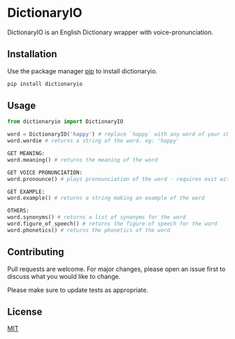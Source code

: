 # DictionaryIO

DictionaryIO is an English Dictionary wrapper with voice-pronunciation.
## Installation

Use the package manager [pip](https://pip.pypa.io/en/stable/) to install dictionaryio.

```bash
pip install dictionaryio
```

## Usage

```python
from dictionaryio import DictionaryIO

word = DictionaryIO('happy') # replace `happy` with any word of your choice
word.wordie # returns a string of the word. eg: 'happy'

GET MEANING:
word.meaning() # returns the meaning of the word

GET VOICE PRONUNCIATION:
word.pronounce() # plays pronounciation of the word - requires exit with CTRL + C

GET EXAMPLE:
word.example() # returns a string making an example of the word

OTHERS:
word.synonyms() # returns a list of synonyms for the word
word.figure_of_speech() # returns the figure of speech for the word
word.phonetics() # returns the phonetics of the word
```

## Contributing
Pull requests are welcome. For major changes, please open an issue first to discuss what you would like to change.

Please make sure to update tests as appropriate.

## License
[MIT](https://choosealicense.com/licenses/mit/)